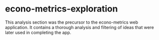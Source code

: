# econo-metrics-exploration
This analysis section was the precursor to the econo-metrics web application. It contains a thorough analysis and filtering of ideas that were later used in completing the app.  
